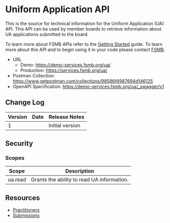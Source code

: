 # Uniform Application API 

This is the source for technical information for the Uniform Application (UA) API. This API can be used by member boards to retrieve information about UA applications submitted to the board.

To learn more about FSMB APIs refer to the [Getting Started](https://github.com/fsmb/api-docs) guide. To learn more about this API and to begin using it in your code please contact [FSMB](mailto:ua@fsmb.org).

- URL
  - Demo: https://demo-services.fsmb.org/ua/
  - Production: https://services.fsmb.org/ua/
- Postman Collection: https://www.getpostman.com/collections/98586f4987694d146125
- OpenAPI Specification: https://demo-services.fsmb.org/ua/_swagger/v1

## Change Log

| Version | Date | Release Notes |
| - | - | -|
| 1 | | Initial version |

## Security

### Scopes 

| Scope | Description |
| - | - |
| ua.read | Grants the ability to read UA information. |

## Resources

- [Practitioners](docs/practitioners-v1/readme.md)
- [Submissions](docs/submissions-v1/readme.md)
